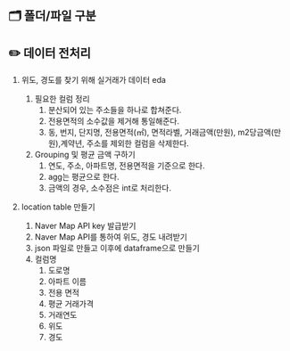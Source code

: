 ## 🗂 폴더/파일 구분
## ✏️ 데이터 전처리

1. 위도, 경도를 찾기 위해 실거래가 데이터 eda
    1. 필요한 컬럼 정리
        1. 분산되어 있는 주소들을 하나로 합쳐준다.
        2. 전용면적의 소수값을 제거해 통일해준다.
        3. 동, 번지, 단지명, 전용면적(㎡), 면적라벨, 거래금액(만원), m2당금액(만원),계약년, 주소를 제외한 컬럼을 삭제한다.
    2. Grouping 및 평균 금액 구하기
        1. 연도, 주소, 아파트명, 전용면적을 기준으로 한다.
        2. agg는 평균으로 한다.
        3. 금액의 경우, 소수점은 int로 처리한다.
    
2. location table 만들기
    1. Naver Map API key 발급받기
    2. Naver Map API를 통하여 위도, 경도 내려받기
    3. json 파일로 만들고 이후에 dataframe으로 만들기
    4. 컬럼명
        1. 도로명
        2. 아파트 이름
        3. 전용 면적
        4. 평균 거래가격
        5. 거래연도
        6. 위도
        7. 경도
